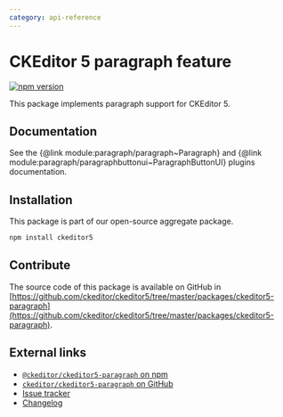 ```yaml
---
category: api-reference
---
```


# CKEditor&nbsp;5 paragraph feature

[![npm version](https://badge.fury.io/js/%40ckeditor%2Fckeditor5-paragraph.svg)](https://www.npmjs.com/package/@ckeditor/ckeditor5-paragraph)

This package implements paragraph support for CKEditor&nbsp;5.

## Documentation

See the {@link module:paragraph/paragraph~Paragraph} and {@link module:paragraph/paragraphbuttonui~ParagraphButtonUI} plugins documentation.

## Installation

This package is part of our open-source aggregate package.

```bash
npm install ckeditor5
```

## Contribute

The source code of this package is available on GitHub in [https://github.com/ckeditor/ckeditor5/tree/master/packages/ckeditor5-paragraph](https://github.com/ckeditor/ckeditor5/tree/master/packages/ckeditor5-paragraph).

## External links

* [`@ckeditor/ckeditor5-paragraph` on npm](https://www.npmjs.com/package/@ckeditor/ckeditor5-paragraph)
* [`ckeditor/ckeditor5-paragraph` on GitHub](https://github.com/ckeditor/ckeditor5/tree/master/packages/ckeditor5-paragraph)
* [Issue tracker](https://github.com/ckeditor/ckeditor5/issues)
* [Changelog](https://github.com/ckeditor/ckeditor5/blob/master/CHANGELOG.md)
